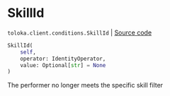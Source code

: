 # SkillId
`toloka.client.conditions.SkillId` | [Source code](https://github.com/Toloka/toloka-kit/blob/v0.1.26/src/client/conditions.py#L255)

```python
SkillId(
    self,
    operator: IdentityOperator,
    value: Optional[str] = None
)
```

The performer no longer meets the specific skill filter


